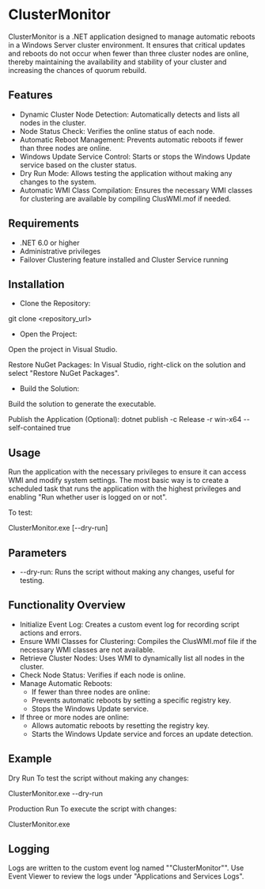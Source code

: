 # ClusterMonitor

ClusterMonitor is a .NET application designed to manage automatic reboots in a Windows Server cluster environment. It ensures that critical updates and reboots do not occur when fewer than three cluster nodes are online, thereby maintaining the availability and stability of your cluster and increasing the chances of quorum rebuild.

## Features

- Dynamic Cluster Node Detection: Automatically detects and lists all nodes in the cluster.
- Node Status Check: Verifies the online status of each node.
- Automatic Reboot Management: Prevents automatic reboots if fewer than three nodes are online.
- Windows Update Service Control: Starts or stops the Windows Update service based on the cluster status.
- Dry Run Mode: Allows testing the application without making any changes to the system.
- Automatic WMI Class Compilation: Ensures the necessary WMI classes for clustering are available by compiling ClusWMI.mof if needed.

## Requirements

- .NET 6.0 or higher
- Administrative privileges
- Failover Clustering feature installed and Cluster Service running

## Installation

- Clone the Repository:

git clone <repository_url>

- Open the Project:

Open the project in Visual Studio.

Restore NuGet Packages:
In Visual Studio, right-click on the solution and select "Restore NuGet Packages".

- Build the Solution:

Build the solution to generate the executable.

Publish the Application (Optional):
dotnet publish -c Release -r win-x64 --self-contained true

## Usage

Run the application with the necessary privileges to ensure it can access WMI and modify system settings.
The most basic way is to create a scheduled task that runs the application with the highest privileges and enabling "Run whether user is logged on or not".

To test:

ClusterMonitor.exe [--dry-run]

## Parameters

-  --dry-run: Runs the script without making any changes, useful for testing.

## Functionality Overview

- Initialize Event Log: Creates a custom event log for recording script actions and errors.
- Ensure WMI Classes for Clustering: Compiles the ClusWMI.mof file if the necessary WMI classes are not available.
- Retrieve Cluster Nodes: Uses WMI to dynamically list all nodes in the cluster.
- Check Node Status: Verifies if each node is online.
- Manage Automatic Reboots: 
  - If fewer than three nodes are online:
  - Prevents automatic reboots by setting a specific registry key.
  - Stops the Windows Update service.
- If three or more nodes are online:
  - Allows automatic reboots by resetting the registry key.
  - Starts the Windows Update service and forces an update detection.

## Example
Dry Run
To test the script without making any changes:

ClusterMonitor.exe --dry-run

Production Run
To execute the script with changes:

ClusterMonitor.exe

## Logging

Logs are written to the custom event log named ""ClusterMonitor"".
Use Event Viewer to review the logs under "Applications and Services Logs".
